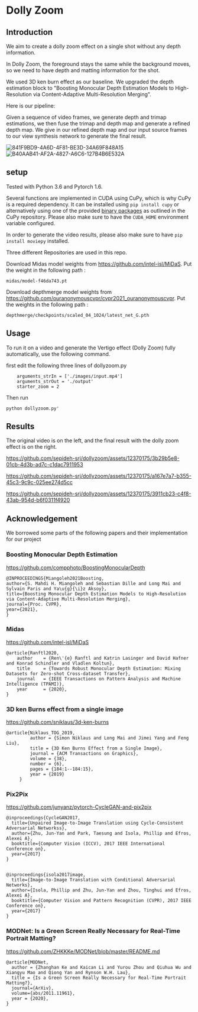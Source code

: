 # Dolly Zoom

## Introduction
We aim to create a dolly zoom effect on a single shot without any depth information.

In Dolly Zoom, the foreground stays the same while the background moves, so we need to have depth and matting information for the shot.

We used 3D ken burn effect as our baseline. We upgraded the depth estimation block to "Boosting Monocular Depth Estimation Models to High-Resolution via Content-Adaptive Multi-Resolution Merging". 

Here is our pipeline:

Given a sequence of video frames, we generate depth and trimap estimations, we then fuse the trimap and depth map and generate a refined depth map. 
We give in our refined depth map and our input source frames to our view synthesis network to generate the final result.

![841F9BD9-4A6D-4F81-BE3D-34A69F848A15](https://github.com/sepideh-srj/dollyzoom/assets/12370175/2776e22f-a63d-407a-a3ab-abb0ac628ce9)
![B40AAB41-AF2A-4827-A6C6-127B4B6E532A](https://github.com/sepideh-srj/dollyzoom/assets/12370175/0cf3658e-e7cc-4fee-be81-67e99340eb44)


## setup
Tested with Python 3.6 and Pytorch 1.6. 

Several functions are implemented in CUDA using CuPy, which is why CuPy is a required dependency. It can be installed using `pip install cupy` or alternatively using one of the provided [binary packages](https://docs.cupy.dev/en/stable/install.html#installing-cupy) as outlined in the CuPy repository. Please also make sure to have the `CUDA_HOME` environment variable configured.

In order to generate the video results, please also make sure to have `pip install moviepy` installed.

Three different Repositories are used in this repo.

Download Midas model weights from https://github.com/intel-isl/MiDaS. Put the weight in the following path : 
```
midas/model-f46da743.pt
```
Download depthmerge model weights from https://github.com/ouranonymouscvpr/cvpr2021_ouranonymouscvpr. Put the weights in the following path :
```
depthmerge/checkpoints/scaled_04_1024/latest_net_G.pth
```

## Usage
To run it on a video and generate the Vertigo effect (Dolly Zoom) fully automatically, use the following command.

first edit the following three lines of dollyzoom.py
```
    arguments_strIn = ['./images/input.mp4']
    arguments_strOut = './output'
    starter_zoom = 2
```
Then run
```
python dollyzoom.py'
```
## Results
The original video is on the left, and the final result with the dolly zoom effect is on the right.



https://github.com/sepideh-srj/dollyzoom/assets/12370175/3b29b5e8-01cb-4d3b-ad7c-c1dac7911953


https://github.com/sepideh-srj/dollyzoom/assets/12370175/a167e7a7-b355-45c3-9c9c-025ee274d5cc









https://github.com/sepideh-srj/dollyzoom/assets/12370175/3911cb23-c4f8-43ab-954d-b6f0311f4920




## Acknowledgement
We borrowed some parts of the following papers and their implementation for our project
### Boosting Monocular Depth Estimation
https://github.com/compphoto/BoostingMonocularDepth
```
@INPROCEEDINGS{Miangoleh2021Boosting,
author={S. Mahdi H. Miangoleh and Sebastian Dille and Long Mai and Sylvain Paris and Ya\u{g}{\i}z Aksoy},
title={Boosting Monocular Depth Estimation Models to High-Resolution via Content-Adaptive Multi-Resolution Merging},
journal={Proc. CVPR},
year={2021},
}
```
### Midas

https://github.com/intel-isl/MiDaS
```
@article{Ranftl2020,
	author    = {Ren\'{e} Ranftl and Katrin Lasinger and David Hafner and Konrad Schindler and Vladlen Koltun},
	title     = {Towards Robust Monocular Depth Estimation: Mixing Datasets for Zero-shot Cross-dataset Transfer},
	journal   = {IEEE Transactions on Pattern Analysis and Machine Intelligence (TPAMI)},
	year      = {2020},
}
```

### 3D ken Burns effect from a single image
https://github.com/sniklaus/3d-ken-burns
```
@article{Niklaus_TOG_2019,
         author = {Simon Niklaus and Long Mai and Jimei Yang and Feng Liu},
         title = {3D Ken Burns Effect from a Single Image},
         journal = {ACM Transactions on Graphics},
         volume = {38},
         number = {6},
         pages = {184:1--184:15},
         year = {2019}
     } 
```
### Pix2Pix 
https://github.com/junyanz/pytorch-CycleGAN-and-pix2pix
```
@inproceedings{CycleGAN2017,
  title={Unpaired Image-to-Image Translation using Cycle-Consistent Adversarial Networkss},
  author={Zhu, Jun-Yan and Park, Taesung and Isola, Phillip and Efros, Alexei A},
  booktitle={Computer Vision (ICCV), 2017 IEEE International Conference on},
  year={2017}
}


@inproceedings{isola2017image,
  title={Image-to-Image Translation with Conditional Adversarial Networks},
  author={Isola, Phillip and Zhu, Jun-Yan and Zhou, Tinghui and Efros, Alexei A},
  booktitle={Computer Vision and Pattern Recognition (CVPR), 2017 IEEE Conference on},
  year={2017}
}
```
### MODNet: Is a Green Screen Really Necessary for Real-Time Portrait Matting? 
https://github.com/ZHKKKe/MODNet/blob/master/README.md
```
@article{MODNet,
  author = {Zhanghan Ke and Kaican Li and Yurou Zhou and Qiuhua Wu and Xiangyu Mao and Qiong Yan and Rynson W.H. Lau},
  title = {Is a Green Screen Really Necessary for Real-Time Portrait Matting?},
  journal={ArXiv},
  volume={abs/2011.11961},
  year = {2020},
}
```


